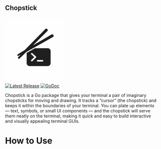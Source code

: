  <p style="font-size: 1.5em; font-weight: bold;" align="left">Chopstick</span>
<p align="left">
  <img src="./logo.png" alt="Chopstick Logo" width="200" style="vertical-align: middle; margin-right: 10px;"/>
  
</p>
    <a href="https://github.com/DustinMeyer1010/chopstick/releases"><img src="https://img.shields.io/badge/release-v0.0.0-blue" alt="Latest Release"></a>
    <a href="https://pkg.go.dev/github.com/DustinMeyer1010/chopstick?tab=doc"><img src="https://img.shields.io/badge/-docs-blue?logo=go&logoColor=white&labelColor=gray" alt="GoDoc"></a>


  Chopstick is a Go package that gives your terminal a pair of imaginary chopsticks for moving and drawing. It tracks a “cursor” (the chopstick) and keeps it within the boundaries of your terminal. You can plate up elements — text, symbols, or small UI components — and the chopstick will serve them neatly on the terminal, making it quick and easy to build interactive and visually appealing terminal GUIs.

# How to Use
